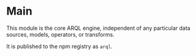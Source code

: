 # Main

This module is the core ARQL engine, independent of any particular data sources, models, operators, or transforms.

It is published to the npm registry as `arql`.
